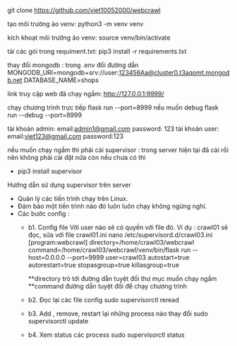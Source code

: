 git clone https://github.com/viet10052000/webcrawl

tạo môi trường ảo venv:
python3 -m venv venv

kích khoạt môi trường ảo venv:
source venv/bin/activate

tải các gói trong requiment.txt:
pip3 install -r requirements.txt

thay đổi mongodb : 
trong .env đổi đường dẫn 
MONGODB_URI=mongodb+srv://user:123456Aa@cluster0.t3aqomt.mongodb.net
DATABASE_NAME=shops

link truy cập web đã chạy ngầm: http://127.0.0.1:9999/

chạy chương trình trực tiếp
flask run --port=8999
nếu muốn debug
flask run --debug --port=8999

tài khoản admin:
email:admin1@gmail.com
password: 123
tài khoản user:
email:viet123@gmail.com
password:123

nếu muốn chạy ngầm thì phải cài supervisor : trong server hiện tại đã cài rồi nên không phải cài đặt nữa còn nếu chưa có thì 
- pip3 install supervisor

Hướng dẫn sử dụng supervisor trên server
- Quản lý các tiến trình chạy trên Linux. 
- Đảm bảo một tiến trình nào đó luôn luôn chạy không ngừng nghỉ.
- Các bước config :
	+ b1. Config file 
	Với user nào sẽ có quyền với file đó. Ví dụ : crawl01 sẽ đọc, sửa với file crawl01.ini
		nano /etc/supervisord.d/crawl03.ini
	[program:webcrawl]
	directory=/home/crawl03/webcrawl
	command=/home/crawl03/webcrawl/venv/bin/flask run --host=0.0.0.0 --port=9999
	user=crawl03
	autostart=true
	autorestart=true
	stopasgroup=true
	killasgroup=true

        **directory trỏ tới đường dẫn tuyệt đối thư mục muốn chạy ngầm
        **command đường dẫn tuyệt đối để chạy chương trình

	+ b2. Đọc lại các file config
		sudo  supervisorctl reread
	+ b3.  Add , remove, restart lại những process nào thay đổi
		sudo  supervisorctl update
	+ b4. Xem status các process
		sudo  supervisorctl status





